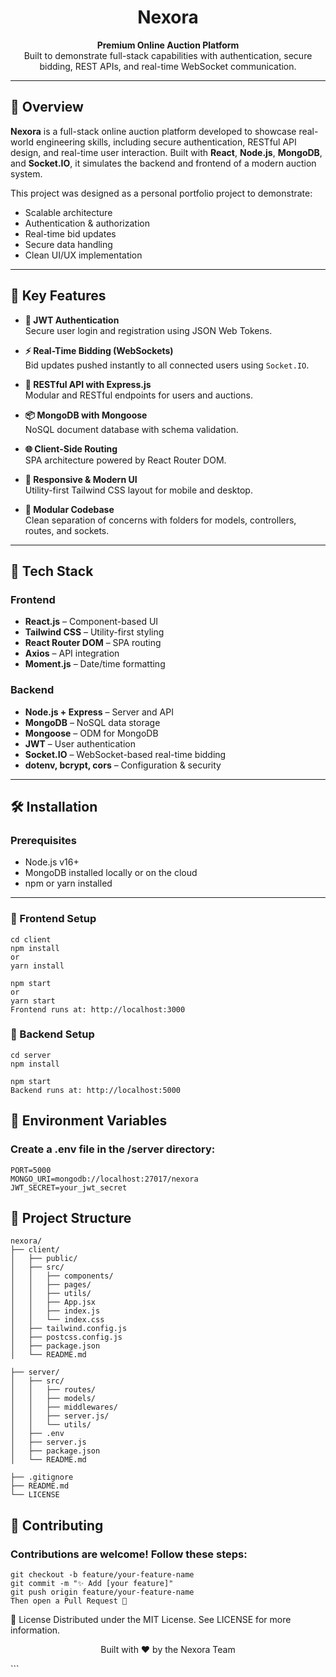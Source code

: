 
<h1 align="center">Nexora</h1>
<p align="center">
  <strong>Premium Online Auction Platform</strong><br>
  Built to demonstrate full-stack capabilities with authentication, secure bidding, REST APIs, and real-time WebSocket communication.
</p>


---

## 🧾 Overview

**Nexora** is a full-stack online auction platform developed to showcase real-world engineering skills, including secure authentication, RESTful API design, and real-time user interaction. Built with **React**, **Node.js**, **MongoDB**, and **Socket.IO**, it simulates the backend and frontend of a modern auction system.

This project was designed as a personal portfolio project to demonstrate:
- Scalable architecture
- Authentication & authorization
- Real-time bid updates
- Secure data handling
- Clean UI/UX implementation

---

## 🚀 Key Features

- **🔐 JWT Authentication**  
  Secure user login and registration using JSON Web Tokens.

- **⚡ Real-Time Bidding (WebSockets)**  
  Bid updates pushed instantly to all connected users using `Socket.IO`.

- **🧩 RESTful API with Express.js**  
  Modular and RESTful endpoints for users and auctions.

- **📦 MongoDB with Mongoose**  
  NoSQL document database with schema validation.

- **🌐 Client-Side Routing**  
  SPA architecture powered by React Router DOM.

- **📱 Responsive & Modern UI**  
  Utility-first Tailwind CSS layout for mobile and desktop.

- **🧠 Modular Codebase**  
  Clean separation of concerns with folders for models, controllers, routes, and sockets.

---

## 🧰 Tech Stack

### Frontend
- **React.js** – Component-based UI
- **Tailwind CSS** – Utility-first styling
- **React Router DOM** – SPA routing
- **Axios** – API integration
- **Moment.js** – Date/time formatting

### Backend
- **Node.js + Express** – Server and API
- **MongoDB** – NoSQL data storage
- **Mongoose** – ODM for MongoDB
- **JWT** – User authentication
- **Socket.IO** – WebSocket-based real-time bidding
- **dotenv, bcrypt, cors** – Configuration & security

---

## 🛠️ Installation

### Prerequisites
- Node.js v16+
- MongoDB installed locally or on the cloud
- npm or yarn installed

---


### 🔧 Frontend Setup

```
cd client
npm install
or
yarn install

npm start
or
yarn start
Frontend runs at: http://localhost:3000

```


### 🔧 Backend Setup
```
cd server
npm install

npm start
Backend runs at: http://localhost:5000
```


## 🔐 Environment Variables
### Create a .env file in the /server directory:
```
PORT=5000
MONGO_URI=mongodb://localhost:27017/nexora
JWT_SECRET=your_jwt_secret

```

## 📁 Project Structure
```
nexora/
├── client/                             
│   ├── public/
│   ├── src/
│   │   ├── components/                 
│   │   ├── pages/                      
│   │   ├── utils/                      
│   │   ├── App.jsx
│   │   ├── index.js
│   │   └── index.css
│   ├── tailwind.config.js
│   ├── postcss.config.js
│   ├── package.json
│   └── README.md

├── server/                            
│   ├── src/
│   │   ├── routes/                     
│   │   ├── models/               
│   │   ├── middlewares/               
│   │   ├── server.js/                                      
│   │   └── utils/                     
│   ├── .env                            
│   ├── server.js                       
│   ├── package.json
│   └── README.md

├── .gitignore
├── README.md
└── LICENSE
```

## 🙌 Contributing
### Contributions are welcome! Follow these steps:
```
git checkout -b feature/your-feature-name
git commit -m "✨ Add [your feature]"
git push origin feature/your-feature-name
Then open a Pull Request 🚀

```

📄 License
Distributed under the MIT License.
See LICENSE for more information.

<p align="center"> Built with ❤️ by the Nexora Team </p> ```